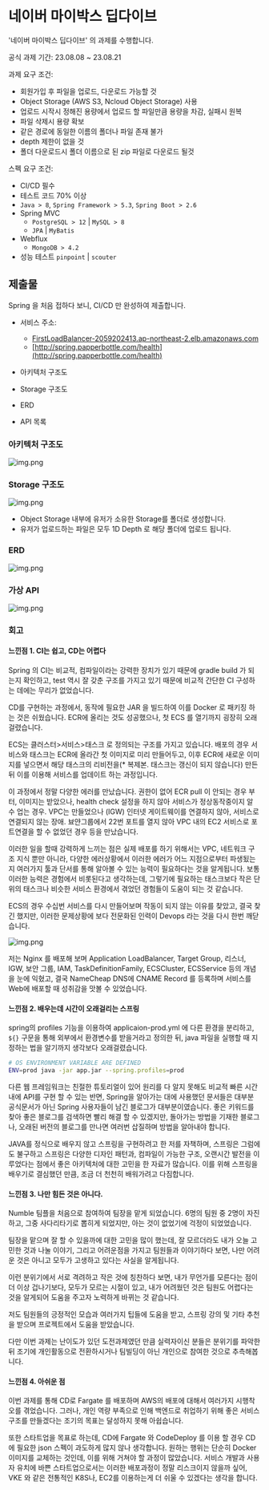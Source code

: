 # 네이버 마이박스 딥다이브
'네이버 마이박스 딥다이브' 의 과제를 수행합니다. 

공식 과제 기간: 23.08.08 ~ 23.08.21

과제 요구 조건:
- 회원가입 후 파일을 업로드, 다운로드 가능할 것
- Object Storage (AWS S3, Ncloud Object Storage) 사용
- 업로드 시작시 정해진 용량에서 업로드 할 파일만큼 용량을 차감, 실패시 원복
- 파일 삭제시 용량 확보
- 같은 경로에 동일한 이름의 폴더나 파일 존재 불가
- depth 제한이 없을 것
- 폴더 다운로드시 폴더 이름으로 된 zip 파일로 다운로드 될것

스펙 요구 조건:
- CI/CD 필수
- 테스트 코드 70% 이상
- `Java > 8`, `Spring Framework > 5.3`, `Spring Boot > 2.6`
- Spring MVC
  - `PostgreSQL > 12` | `MySQL > 8`
  - `JPA` | `MyBatis`
- Webflux
  - `MongoDB > 4.2`
- 성능 테스트 `pinpoint` | `scouter`

## 제출물

Spring 을 처음 접하다 보니, CI/CD 만 완성하여 제출합니다.

- 서비스 주소:
  - [FirstLoadBalancer-2059202413.ap-northeast-2.elb.amazonaws.com](FirstLoadBalancer-2059202413.ap-northeast-2.elb.amazonaws.com)
  - [http://spring.papperbottle.com/health](http://spring.papperbottle.com/health)

- 아키텍처 구조도
- Storage 구조도
- ERD
- API 목록

### 아키텍처 구조도
![img.png](docs/architecture.png)

### Storage 구조도
![img.png](docs/storage.png)

- Object Storage 내부에 유저가 소유한 Storage를 폴더로 생성합니다.
- 유저가 업로드하는 파일은 모두 1D Depth 로 해당 폴더에 업로드 됩니다.

### ERD
![img.png](docs/ERD.png)

### 가상 API
![img.png](docs/api.png)

### 회고

#### 느낀점 1. CI는 쉽고, CD는 어렵다

Spring 의 CI는 비교적, 컴파일이라는 강력한 장치가 있기 때문에 gradle build 가 되는지 확인하고, test 역시 잘 갖춘 구조를 가지고 있기 때문에 비교적 간단한 CI 구성하는 데에는 무리가 없었습니다.

CD를 구현하는 과정에서, 동작에 필요한 JAR 을 빌드하여 이를 Docker 로 패키징 하는 것은 쉬웠습니다. ECR에 올리는 것도 성공했으나, 첫 ECS 를 열기까지 굉장히 오래걸렸습니다. 

ECS는 클러스터>서비스>태스크 로 정의되는 구조를 가지고 있습니다. 배포의 경우 서비스와 태스크는 ECR에 올라간 첫 이미지로 미리 만들어두고, 이후 ECR에 새로운 이미지를 넣으면서 해당 태스크의 리비전을(* 복제본. 태스크는 갱신이 되지 않습니다) 만든 뒤 이를 이용해 서비스를 업데이트 하는 과정입니다.

이 과정에서 정말 다양한 에러를 만났습니다. 권한이 없어 ECR pull 이 안되는 경우 부터, 이미지는 받았으나, health check 설정을 하지 않아 서비스가 정상동작중이지 알 수 업는 경우. VPC는 만들었으나 (IGW) 인터넷 게이트웨이를 연결하지 않아, 서비스로 연결되지 않는 장애. 뵤얀그룹에서 22번 포트를 열지 않아 VPC 내의 EC2 서비스로 포트연결을 할 수 없었던 경우 등을 만났습니다.

이러한 일을 할때 강력하게 느끼는 점은 실제 배포를 하기 위해서는 VPC, 네트워크 구조 지식 뿐만 아니라, 다양한 에러상황에서 이러한 에러가 어느 지점으로부터 파생됬는지 여러가지 툴과 단서를 통해 알아볼 수 있는 능력이 필요하다는 것을 알게됩니다.
보통 이러한 능력은 경험에서 비롯된다고 생각하는데, 그렇기에 필요하는 태스크보다 작은 단위의 태스크나 비슷한 서비스 환경에서 겪었던 경험들이 도움이 되는 것 같습니다.

ECS의 경우 수십번 서비스를 다시 만들어보며 작동이 되지 않는 이유를 찾았고, 결국 찾긴 했지만, 이러한 문제상황에 보다 전문화된 인력이 Devops 라는 것을 다시 한번 깨닫습니다.

![img.png](docs/sucess_and_fails.png)

저는 Nginx 를 배포해 보며 Application LoadBalancer, Target Group, 리스너, IGW, 보안 그룹, IAM, TaskDefinitionFamily, ECSCluster, ECSService 등의 개념을 눈에 익혔고, 결국 NameCheap DNS에 CNAME Record 를 등록하며 서비스를 Web에 배포할 때 성취감을 맛볼 수 있었습니다.

#### 느낀점 2. 배우는데 시간이 오래걸리는 스프링

spring의 profiles 기능을 이용하여 applicaion-prod.yml 에 다른 환경을 분리하고, `${}` 구문을 통해 외부에서 환경변수를 받을거라고 정의한 뒤, java 파일을 실행할 때 지정하는 법을 알기까지 생각보다 오래걸렸습니다. 

```bash
# OS ENVIRONMENT VARIABLE ARE DEFINED
ENV=prod java -jar app.jar --spring.profiles=prod 
```

다른 웹 프레임워크는 친절한 튜토리얼이 있어 원리를 다 알지 못해도 비교적 빠른 시간내에 API를 구현 할 수 있는 반면, Spring을 알아가는 대에 사용했던 문서들은 대부분 공식문서가 아닌 Spring 사용자들이 남긴 블로그가 대부분이였습니다.
좋은 키워드를 찾아 좋은 블로그를 검색하면 빨리 해결 할 수 있겠지만, 돌아가는 방법을 기재한 블로그나, 오래된 버전의 블로그를 만나면 여러번 삽질하며 방법을 알아내야 합니다.

JAVA를 정식으로 배우지 않고 스프링을 구현하려고 한 저를 자책하며, 스프링은 그럼에도 불구하고 스프링은 다양한 디자인 패턴과, 컴파일이 가능한 구조, 오랜시간 발전을 이루었다는 점에서 좋은 아키텍처에 대한 고민을 한 자료가 많습니다. 이를 위해 스프링을 배우기로 결심했던 만큼, 조금 더 천천히 배워가려고 다짐합니다.


#### 느낀점 3. 나만 힘든 것은 아니다.

Numble 팀플을 처음으로 참여하여 팀장을 맡게 되었습니다. 6명의 팀원 중 2명이 자진하고, 그중 사다리타기로 뽑히게 되었지만, 아는 것이 없었기에 걱정이 되었었습니다.

팀장을 맡으며 잘 할 수 있을까에 대한 고민을 많이 했는데, 잘 모르더라도 내가 오늘 고민한 것과 나눌 이야기, 그리고 어려운점을 가지고 팀원들과 이야기하다 보면, 나만 어려운 것은 아니고 모두가 고생하고 있다는 사실을 알게됩니다.

이런 분위기에서 서로 격려하고 작은 것에 칭찬하다 보면, 내가 무언가를 모른다는 점이 더 이상 겁나기보다, 모두가 모르는 시절이 있고, 내가 어려웠던 것은 팀원도 어렵다는 것을 알게되어 도움을 주고자 노력하게 바뀌는 것 같습니다.

저도 팀원들의 긍정적인 모습과 여러가지 팁들에 도움을 받고, 스프링 강의 및 기타 추천을 받으며 프로젝트에서 도움을 받았습니다.

다만 이번 과제는 난이도가 있던 도전과제였던 만큼 실력자이신 분들은 분위기를 파악한 뒤 조기에 개인활동으로 전환하시거나 팀빌딩이 아닌 개인으로 참여한 것으로 추측해봅니다.

#### 느낀점 4. 아쉬운 점

이번 과제를 통해 CD로 Fargate 를 배포하며 AWS의 배포에 대해서 여러가지 시행착오를 겪었습니다. 그러나, 개인 역량 부족으로 인해 백엔드로 취업하기 위해 좋은 서비스 구조를 만들겠다는 조기의 목표는 달성하지 못해 아쉽습니다.

또한 스타트업을 목표로 하는데, CD에 Fargate 와 CodeDeploy 를 이용 할 경우 CD에 필요한 json 스펙이 과도하게 많지 않나 생각합니다.
원하는 행위는 단순히 Docker 이미지를 교체하는 것인데, 이를 위해 거쳐야 할 과정이 많았습니다. 서비스 개발과 사용자 유치에 바쁜 스타트업으로서는 이러한 배포과정이 정말 리스크이지 않을까 싶어, VKE 와 같은 전통적인 K8S나, EC2를 이용하는게 더 쉬울 수 있겠다는 생각을 합니다.
